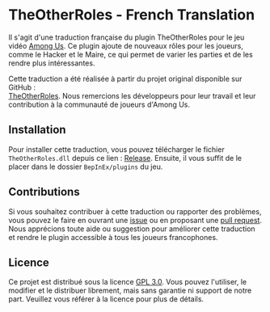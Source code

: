 # TheOtherRoles - French Translation

Il s'agit d'une traduction française du plugin TheOtherRoles pour le jeu vidéo [Among Us](https://innersloth.com/gameAmongUs.php). Ce plugin ajoute de nouveaux rôles pour les joueurs, comme le Hacker et le Maire, ce qui permet de varier les parties et de les rendre plus intéressantes.

Cette traduction a été réalisée à partir du projet original disponible sur GitHub : <br>[TheOtherRoles](https://github.com/TheOtherRolesAU/TheOtherRoles). Nous remercions les développeurs pour leur travail et leur contribution à la communauté de joueurs d'Among Us.

## Installation

Pour installer cette traduction, vous pouvez télécharger le fichier `TheOtherRoles.dll` depuis ce lien : [Release](https://github.com/squareface27/AmongRoles-FrenchTranslation/releases/tag/Release-1.1). Ensuite, il vous suffit de le placer dans le dossier `BepInEx/plugins` du jeu.

## Contributions

Si vous souhaitez contribuer à cette traduction ou rapporter des problèmes, vous pouvez le faire en ouvrant une [issue](https://github.com/squareface27/AmongRoles-FrenchTranslation/issues) ou en proposant une [pull request](https://github.com/squareface27/AmongRoles-FrenchTranslation/pulls). Nous apprécions toute aide ou suggestion pour améliorer cette traduction et rendre le plugin accessible à tous les joueurs francophones.

## Licence

Ce projet est distribué sous la licence [GPL 3.0](https://chat.openai.com/LICENSE.md). Vous pouvez l'utiliser, le modifier et le distribuer librement, mais sans garantie ni support de notre part. Veuillez vous référer à la licence pour plus de détails.
